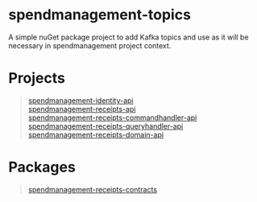 # spendmanagement-topics
A simple nuGet package project to add Kafka topics and use as it will be necessary in spendmanagement project context.

# Projects
> [spendmanagement-identity-api](https://github.com/fmattioli/spendmanagement-identity) <br/>
> [spendmanagement-receipts-api](https://github.com/fmattioli/spendmanagement-receipts-api) <br/>
> [spendmanagement-receipts-commandhandler-api](https://github.com/fmattioli/spendmanagement-receipts-commandhandler-api)  <br/>
> [spendmanagement-receipts-queryhandler-api](https://github.com/fmattioli/spendmanagement-receipts-queryhandler-api)  <br/>
> [spendmanagement-receipts-domain-api](https://github.com/fmattioli/spendmanagement-receipts-domain-api)  <br/>

#  Packages
> [spendmanagement-receipts-contracts](https://github.com/fmattioli/spendmanagement-receipts-contracts) <br/>
